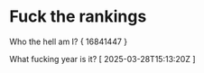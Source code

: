 # Fuck the rankings

Who the hell am I?
{ 16841447 }

What fucking year is it?
[ 2025-03-28T15:13:20Z ]
